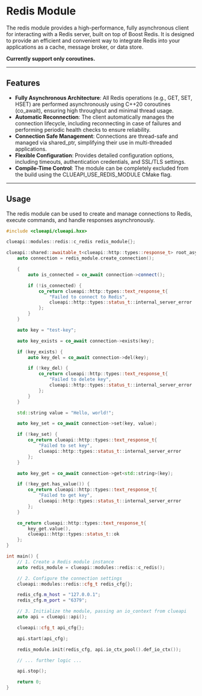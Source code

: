 # Redis Module

The redis module provides a high-performance, fully asynchronous client for interacting with a Redis server, built on top of Boost Redis. It is designed to provide an efficient and convenient way to integrate Redis into your applications as a cache, message broker, or data store.

**Currently support only coroutines.**

---

## Features

- **Fully Asynchronous Architecture**: All Redis operations (e.g., GET, SET, HSET) are performed asynchronously using C++20 coroutines (co_await), ensuring high throughput and minimal thread usage.
- **Automatic Reconnection**: The client automatically manages the connection lifecycle, including reconnecting in case of failures and performing periodic health checks to ensure reliability.
- **Connection Safe Management**: Connections are thread-safe and managed via shared_ptr, simplifying their use in multi-threaded applications.
- **Flexible Configuration**: Provides detailed configuration options, including timeouts, authentication credentials, and SSL/TLS settings.
- **Compile-Time Control**: The module can be completely excluded from the build using the CLUEAPI_USE_REDIS_MODULE CMake flag.

---

## Usage

The redis module can be used to create and manage connections to Redis, execute commands, and handle responses asynchronously.

```cpp
#include <clueapi/clueapi.hxx>

clueapi::modules::redis::c_redis redis_module{};

clueapi::shared::awaitable_t<clueapi::http::types::response_t> root_async(clueapi::http::ctx_t ctx) {
    auto connection = redis_module.create_connection();

    {
        auto is_connected = co_await connection->connect();

        if (!is_connected) {
            co_return clueapi::http::types::text_response_t{
                "Failed to connect to Redis",
                clueapi::http::types::status_t::internal_server_error
            };
        }
    }

    auto key = "test-key";

    auto key_exists = co_await connection->exists(key);

    if (key_exists) {
        auto key_del = co_await connection->del(key);

        if (!key_del) {
            co_return clueapi::http::types::text_response_t{
                "Failed to delete key",
                clueapi::http::types::status_t::internal_server_error
            };
        }
    }

    std::string value = "Hello, world!";

    auto key_set = co_await connection->set(key, value);

    if (!key_set) {
        co_return clueapi::http::types::text_response_t{
            "Failed to set key",
            clueapi::http::types::status_t::internal_server_error
        };
    }

    auto key_get = co_await connection->get<std::string>(key);

    if (!key_get.has_value()) {
        co_return clueapi::http::types::text_response_t{
            "Failed to get key",
            clueapi::http::types::status_t::internal_server_error
        };
    }

    co_return clueapi::http::types::text_response_t{
        key_get.value(),
        clueapi::http::types::status_t::ok
    };
}

int main() {
    // 1. Create a Redis module instance
    auto redis_module = clueapi::modules::redis::c_redis();

    // 2. Configure the connection settings
    clueapi::modules::redis::cfg_t redis_cfg{};

    redis_cfg.m_host = "127.0.0.1";
    redis_cfg.m_port = "6379";

    // 3. Initialize the module, passing an io_context from clueapi
    auto api = clueapi::api();

    clueapi::cfg_t api_cfg{};

    api.start(api_cfg);

    redis_module.init(redis_cfg, api.io_ctx_pool().def_io_ctx());

    // ... further logic ...

    api.stop();

    return 0;
}
```